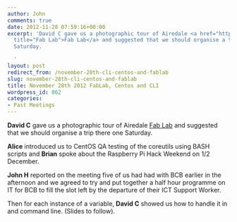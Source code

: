 ```yaml
---
author: John
comments: true
date: 2012-11-28 07:59:16+00:00
excerpt: 'David C gave us a photographic tour of Airedale <a href="http://www.centreofmanufacturingexcellence.com/fab-lab/"
  title="Fab Lab">Fab Lab</a> and suggested that we should organise a trip there one
  Saturday.

  '
layout: post
redirect_from: /november-28th-cli-centos-and-fablab
slug: november-28th-cli-centos-and-fablab
title: November 28th 2012 FabLab, Centos and CLI
wordpress_id: 862
categories:
- Past Meetings
---
```


<strong>David C</strong> gave us a photographic tour of Airedale [Fab Lab](http://www.centreofmanufacturingexcellence.com/fab-lab/) and suggested that we should organise a trip there one Saturday.

<strong>Alice</strong> introduced us to CentOS QA testing of the coreutils using BASH scripts and <strong>Brian</strong> spoke about the Raspberry Pi Hack Weekend on 1/2 December.

<strong>John H</strong> reported on the meeting five of us had had with BCB earlier in the afternoon and we agreed to try and put together a half hour programme on IT for BCB to fill the slot left by the departure of their ICT Support Worker.

Then for each instance of a variable, <strong>David C</strong> showed us how to handle it in and command line. (Slides to follow).
